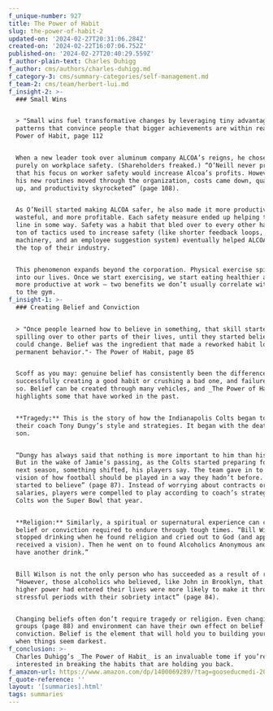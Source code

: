 ```yaml
---
f_unique-number: 927
title: The Power of Habit
slug: the-power-of-habit-2
updated-on: '2024-02-27T20:31:06.284Z'
created-on: '2024-02-22T16:07:06.752Z'
published-on: '2024-02-27T20:40:29.559Z'
f_author-plain-text: Charles Duhigg
f_author: cms/authors/charles-duhigg.md
f_category-3: cms/summary-categories/self-management.md
f_team-2: cms/team/herbert-lui.md
f_insight-2: >-
  ### Small Wins


  > "Small wins fuel transformative changes by leveraging tiny advantages into
  patterns that convince people that bigger achievements are within reach."- The
  Power of Habit, page 112


  When a new leader took over aluminum company ALCOA’s reigns, he chose to focus
  purely on workplace safety. (Shareholders freaked.) “O’Neill never promised
  that his focus on worker safety would increase Alcoa’s profits. However, as
  his new routines moved through the organization, costs came down, quality went
  up, and productivity skyrocketed” (page 108).


  As O’Neill started making ALCOA safer, he also made it more productive, less
  wasteful, and more profitable. Each safety measure ended up helping the bottom
  line in some way. Safety was a habit that bled over to every other habit; a
  ton of tactics used to increase safety (like shorter feedback loops, safer
  machinery, and an employee suggestion system) eventually helped ALCOA rise to
  the top of their industry.


  This phenomenon expands beyond the corporation. Physical exercise spills over
  into our lives. Once we start exercising, we start eating healthier and become
  more productive at work — two benefits we don’t usually correlate with going
  to the gym.
f_insight-1: >-
  ### Creating Belief and Conviction


  > "Once people learned how to believe in something, that skill started
  spilling over to other parts of their lives, until they started believing they
  could change. Belief was the ingredient that made a reworked habit loop into a
  permanent behavior."- The Power of Habit, page 85


  Scoff as you may: genuine belief has consistently been the difference between
  successfully creating a good habit or crushing a bad one, and failure to do
  so. Belief can be created through many vehicles, and _The Power of Habit_
  highlights some that have worked in the past.


  **Tragedy:** This is the story of how the Indianapolis Colts began to adopt
  their coach Tony Dungy’s style and strategies. It began with the death of his
  son.


  “Dungy has always said that nothing is more important to him than his family.
  But in the wake of Jamie’s passing, as the Colts started preparing for the
  next season, something shifted, his players say. The team gave in to Dungy’s
  vision of how football should be played in a way they hadn’t before. They
  started to believe” (page 87). Instead of worrying about contracts or
  salaries, players were compelled to play according to coach’s strategy. The
  Colts won the Super Bowl that year.


  **Religion:** Similarly, a spiritual or supernatural experience can create the
  belief or conviction required to endure through tough times. “Bill Wilson
  stopped drinking when he found religion and cried out to God (and apparently
  received a vision). Then he went on to found Alcoholics Anonymous and didn’t
  have another drink.”


  Bill Wilson is not the only person who has succeeded as a result of religion:
  “However, those alcoholics who believed, like John in Brooklyn, that some
  higher power had entered their lives were more likely to make it through the
  stressful periods with their sobriety intact” (page 84).


  Changing beliefs often don’t require tragedy or religion. Even changing social
  groups (page 88) and environment can have their own effect on belief and
  conviction. Belief is the element that will hold you to building your habit
  when things seem darkest.
f_conclusion: >-
  Charles Duhigg’s _The Power of Habit_ is an invaluable tome if you’re
  interested in breaking the habits that are holding you back.
f_amazon-url: https://www.amazon.com/dp/1400069289/?tag=gooseducmedi-20
f_quote-reference: ''
layout: '[summaries].html'
tags: summaries
---
```



